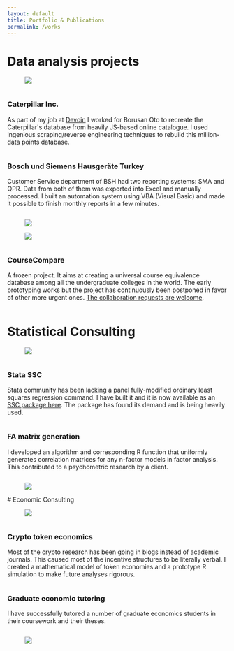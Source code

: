 ```yaml
---
layout: default
title: Portfolio & Publications 
permalink: /works
---
```


# Data analysis projects

<div class="row" id="caterpillar">
	<div class="imgcolumn">
		<figure class="blog">
			<img src="/assets/img/landing/caterpillar.png">
		</figure>
	</div>
	<div class="column">
		<h3>Caterpillar Inc.</h3>
		<p>As part of my job at <a href="http://devoin.co">Devoin</a> I worked for Borusan Oto to recreate the Caterpillar's database from heavily JS-based online catalogue. I used ingenious scraping/reverse engineering techniques to rebuild this million-data points database.</p>
	</div>
</div>
<div class="row" id="bsh">
	<div class="column">
		<h3>Bosch und Siemens Hausger&auml;te Turkey</h3>
		<p>Customer Service department of BSH had two reporting systems: SMA and QPR. Data from both of them was exported into Excel and manually processed. I built an automation system using VBA (Visual Basic) and made it possible to finish monthly reports in a few minutes.</p>
	</div>
	<div class="imgcolumn">
		<figure class="blog">
			<img src="/assets/img/landing/bsh.jpg">
		</figure>
	</div>
</div>
<div class="row" id="coursecompare">
	<div class="imgcolumn">
		<figure class="blog">
			<img src="/assets/img/landing/coursecompare.jpg">
		</figure>
	</div>
	<div class="column">
		<h3>CourseCompare</h3>
		<p>A frozen project. It aims at creating a universal course equivalence database among all the undergraduate colleges in the world. The early prototyping works but the project has continuously been postponed in favor of other more urgent ones. <a href="https://github.com/ravshansk/coursecompare">The collaboration requests are welcome</a>.</p>
	</div>
</div>


# Statistical Consulting
<div class="row" id="stata">
	<div class="imgcolumn">
		<figure class="blog">
			<img src="/assets/img/landing/stata.jpg">
		</figure>
	</div>
	<div class="column">
		<h3>Stata SSC</h3>
		<p>Stata community has been lacking a panel fully-modified ordinary least squares regression command. I have built it and it is now available as an <a href="https://ideas.repec.org/c/boc/bocode/s458447.html">SSC package here</a>. The package has found its demand and is being heavily used.</p>
	</div>
</div>
<div class="row" id="factor">
	<div class="column">
		<h3>FA matrix generation</h3>
		<p>I developed an algorithm and corresponding R function that uniformly generates correlation matrices for any n-factor models in factor analysis. This contributed to a psychometric research by a client.</p>
	</div>
	<div class="imgcolumn">
		<figure class="blog">
			<img src="/assets/img/landing/factor.png">
		</figure>
	</div>
</div>
# Economic Consulting
<div class="row" id="tokens">
	<div class="imgcolumn">
		<figure class="blog">
			<img src="/assets/img/landing/tokens.jpg">
		</figure>
	</div>
	<div class="column">
		<h3>Crypto token economics</h3>
		<p>Most of the crypto research has been going in blogs instead of academic journals. This caused most of the incentive structures to be literally verbal. I created a mathematical model of token economies and a prototype R simulation to make future analyses rigorous.</p>
	</div>
</div>
<div class="row" id="gradecon">
	<div class="column">
		<h3>Graduate economic tutoring</h3>
		<p>I have successfully tutored a number of graduate economics students in their coursework and their theses.</p>
	</div>
	<div class="imgcolumn">
		<figure class="blog">
			<img src="/assets/img/landing/cup.JPG">
		</figure>
	</div>
</div>
